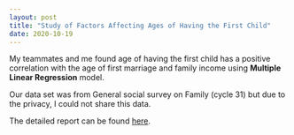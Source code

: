 ```yaml
---
layout: post
title: "Study of Factors Affecting Ages of Having the First Child"
date: 2020-10-19
---
```


My teammates and me found age of having the first child has a positive correlation with the age of first marriage and family income using **Multiple Linear Regression** model.

Our data set was from General social survey on Family (cycle 31) but due to the privacy, I could not share this data. 

The detailed report can be found [here](https://github.com/wangw218/STA304PS2/blob/main/PS2/PS2_Final.Rmd).